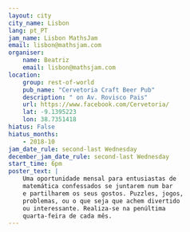 ```yaml
---
layout: city                                           
city_name: Lisbon     
lang: pt_PT
jam_name: Lisbon MathsJam
email: lisbon@mathsjam.com
organiser:
    name: Beatriz
    email: lisbon@mathsjam.com
location:
    group: rest-of-world
    pub_name: "Cervetoria Craft Beer Pub"
    description: " on Av. Rovisco Pais"
    url: https://www.facebook.com/Cervetoria/
    lat: -9.1395223
    lon: 38.7351418
hiatus: False
hiatus_months:
    - 2018-10
jam_date_rule: second-last Wednesday
december_jam_date_rule: second-last Wednesday
start_time: 6pm
poster_text: |
    Uma oportunidade mensal para entusiastas de
    matemática confessados se juntarem num bar
    e partilharem os seus gostos. Puzzles, jogos,
    problemas, ou o que seja que achem divertido
    ou interessante. Realiza-se na penúltima
    quarta-feira de cada mês.
---
```

